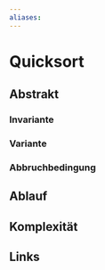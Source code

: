 ```yaml
---
aliases: 
---
```

# Quicksort 
## Abstrakt

### Invariante

### Variante

### Abbruchbedingung

## Ablauf

## Komplexität


## Links